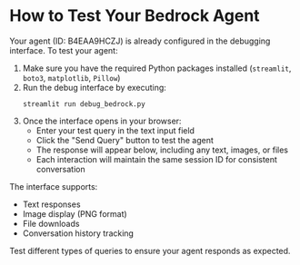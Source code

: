 # How to Test Your Bedrock Agent

Your agent (ID: B4EAA9HCZJ) is already configured in the debugging interface. To test your agent:

1. Make sure you have the required Python packages installed (`streamlit`, `boto3`, `matplotlib`, `Pillow`)
2. Run the debug interface by executing:
   ```
   streamlit run debug_bedrock.py
   ```
3. Once the interface opens in your browser:
   - Enter your test query in the text input field
   - Click the "Send Query" button to test the agent
   - The response will appear below, including any text, images, or files
   - Each interaction will maintain the same session ID for consistent conversation

The interface supports:
- Text responses
- Image display (PNG format)
- File downloads
- Conversation history tracking

Test different types of queries to ensure your agent responds as expected.